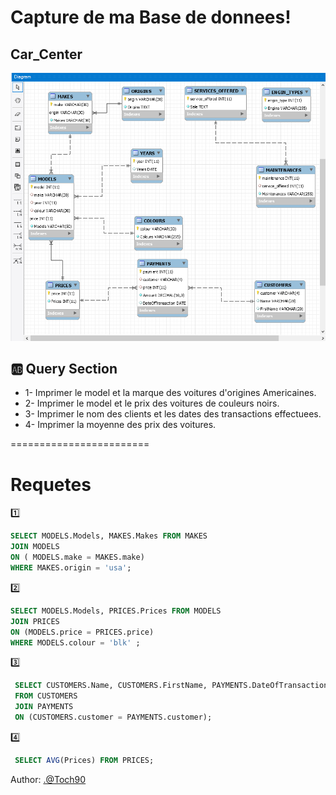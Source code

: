 # Capture de ma Base de donnees!
## Car_Center

![image](database1.png)

## :ab: Query Section

* 1- Imprimer le model et la marque des voitures d'origines Americaines.
* 2- Imprimer le model et le prix des voitures de couleurs noirs.
* 3- Imprimer le nom des clients et les dates des transactions effectuees. 
* 4- Imprimer la moyenne des prix des voitures.

========================

# Requetes

:one:
```sql
SELECT MODELS.Models, MAKES.Makes FROM MAKES
JOIN MODELS 
ON ( MODELS.make = MAKES.make)
WHERE MAKES.origin = 'usa';
 ```

:two:
```sql
SELECT MODELS.Models, PRICES.Prices FROM MODELS
JOIN PRICES
ON (MODELS.price = PRICES.price)
WHERE MODELS.colour = 'blk' ;
```

:three:
```sql
 SELECT CUSTOMERS.Name, CUSTOMERS.FirstName, PAYMENTS.DateOfTransaction 
 FROM CUSTOMERS
 JOIN PAYMENTS
 ON (CUSTOMERS.customer = PAYMENTS.customer);
  ```

:four:
```sql
 SELECT AVG(Prices) FROM PRICES;
 ```
Author: <.@Toch90>
